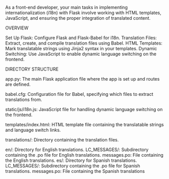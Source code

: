 As a front-end developer, your main tasks in implementing internationalization (i18n) with Flask involve working with HTML templates, JavaScript, and ensuring the proper integration of translated content. 


OVERVIEW 

Set Up Flask: Configure Flask and Flask-Babel for i18n.
Translation Files: Extract, create, and compile translation files using Babel.
HTML Templates: Mark translatable strings using Jinja2 syntax in your templates.
Dynamic Switching: Use JavaScript to enable dynamic language switching on the frontend.


DIRECTORY STRUCTURE


app.py: The main Flask application file where the app is set up and routes are defined.

babel.cfg: Configuration file for Babel, specifying which files to extract translations from.

static/js/i18n.js: JavaScript file for handling dynamic language switching on the frontend.

templates/index.html: HTML template file containing the translatable strings and language switch links.

translations/: Directory containing the translation files.

en/: Directory for English translations.
LC_MESSAGES/: Subdirectory containing the .po file for English translations.
messages.po: File containing the English translations.
es/: Directory for Spanish translations.
LC_MESSAGES/: Subdirectory containing the .po file for Spanish translations.
messages.po: File containing the Spanish translations
